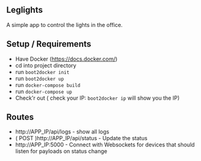 ## Leglights
A simple app to control the lights in the office.

## Setup / Requirements
- Have Docker (https://docs.docker.com/)
- cd into project directory
- run `boot2docker init`
- run `boot2docker up`
- run `docker-compose build`
- run `docker-compose up`
- Check'r out ( check your IP: `boot2docker ip` will show you the IP)

## Routes
- http://APP_IP/api/logs - show all logs
- ( POST )http://APP_IP/api/status - Update the status
- http://APP_IP:5000 - Connect with Websockets for devices that should listen for payloads on status change
